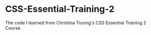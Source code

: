 # CSS-Essential-Training-2
The code I learned from Christina Truong's CSS Essential Training 2 Course.
